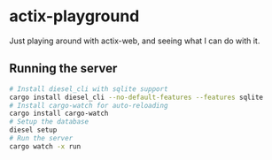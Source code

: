 # actix-playground

Just playing around with actix-web, and seeing what I can do with it.

## Running the server

```bash
# Install diesel_cli with sqlite support
cargo install diesel_cli --no-default-features --features sqlite
# Install cargo-watch for auto-reloading
cargo install cargo-watch
# Setup the database
diesel setup
# Run the server
cargo watch -x run
```
